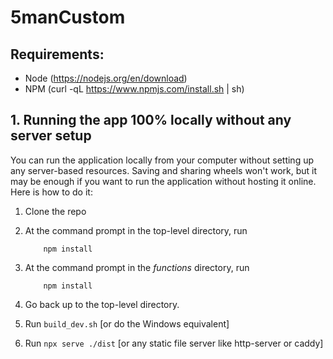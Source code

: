 # 5manCustom

## Requirements: 

* Node (https://nodejs.org/en/download)
* NPM (curl -qL https://www.npmjs.com/install.sh | sh)

## 1. Running the app 100% locally without any server setup ##

You can run the application locally from your computer without setting up any
server-based resources. Saving and sharing wheels won't work,
but it may be enough if you want to run the application
without hosting it online. Here is how to do it:

1. Clone the repo

1. At the command prompt in the top-level directory, run
    ```
        npm install
    ```
1. At the command prompt in the *functions* directory, run
    ```
        npm install
    ```
1. Go back up to the top-level directory.

1. Run ```build_dev.sh``` [or do the Windows equivalent]
1. Run ```npx serve ./dist``` [or any static file server like http-server or
caddy]